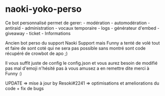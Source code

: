 # naoki-yoko-perso
Ce bot personnalisé permet de gerer: - modération - automodération - antiraid - administration - vocaux temporaire - logs - générateur d'embed - giveaway - ticket - Informations


Ancien bot perso du support Naoki Support mais Funny a tenté de volé tout et faire de sont coté qui ne sera pas possible sans montré sont code récupéré de crowbot de apo 
;)

Il vous suffit juste de config le config.json et vous aurez besoin de modifié pas mal d'emoji n'hésité pas à vous amusez a en remettre dite merci à Funny :)


UPDATE => mise à jour by Resoki#2241 => optimisations et ameliorations du code + fix de bugs